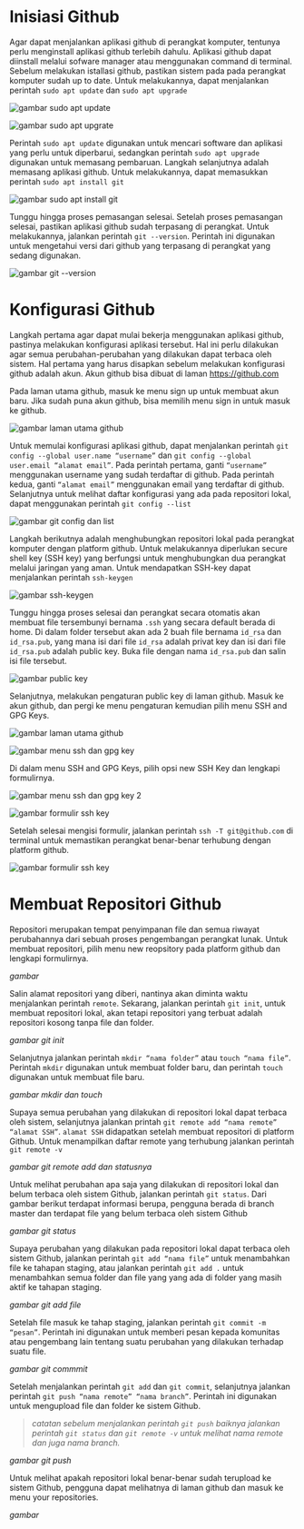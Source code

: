 # Inisiasi Github

Agar dapat menjalankan aplikasi github di perangkat komputer, tentunya perlu menginstall aplikasi github terlebih dahulu. Aplikasi github dapat diinstall melalui sofware manager atau menggunakan command di terminal. Sebelum melakukan istallasi github, pastikan sistem pada pada perangkat komputer sudah up to date. Untuk melakukannya, dapat menjalankan perintah `sudo apt update` dan `sudo apt upgrade`

![gambar sudo apt update](https://github.com/Dyno12323/devops-batch-19/blob/master/devops-batch-19/stage-1/day-3/images/01-sudo-apt-update.png)


![gambar sudo apt upgrate](https://github.com/Dyno12323/devops-batch-19/blob/master/devops-batch-19/stage-1/day-3/images/02-sudo-apt-upgrade.png)

Perintah `sudo apt update` digunakan untuk mencari software dan aplikasi yang perlu untuk diperbarui, sedangkan perintah `sudo apt upgrade` digunakan untuk memasang pembaruan.  Langkah selanjutnya adalah memasang aplikasi github. Untuk melakukannya, dapat memasukkan perintah `sudo apt install git`

![gambar sudo apt install git](https://github.com/Dyno12323/devops-batch-19/blob/master/devops-batch-19/stage-1/day-3/images/03-sudo-apt-install-git.png)


Tunggu hingga proses pemasangan selesai. Setelah proses pemasangan selesai, pastikan aplikasi github sudah terpasang di perangkat. Untuk melakukannya, jalankan perintah `git --version`. Perintah ini digunakan untuk mengetahui versi dari github yang terpasang di perangkat yang sedang digunakan.

![gambar git --version](https://github.com/Dyno12323/devops-batch-19/blob/master/devops-batch-19/stage-1/day-3/images/04-git-version.png)

# Konfigurasi Github

Langkah pertama agar dapat mulai bekerja menggunakan aplikasi github, pastinya melakukan konfigurasi aplikasi tersebut. Hal ini perlu dilakukan agar semua perubahan-perubahan yang dilakukan dapat terbaca oleh sistem. Hal pertama yang harus disapkan sebelum melakukan konfigurasi github adalah akun. Akun github bisa dibuat di laman https://github.com

Pada laman utama github, masuk ke menu sign up untuk membuat akun baru. Jika sudah puna akun github, bisa memilih menu sign in untuk masuk ke github.

![gambar laman utama github](https://github.com/Dyno12323/devops-batch-19/blob/master/devops-batch-19/stage-1/day-3/images/05-laman-utama-github.png)

Untuk memulai konfigurasi aplikasi github, dapat menjalankan perintah `git config --global user.name “username”` dan `git config --global user.email “alamat email”`. Pada perintah pertama, ganti `“username”` menggunakan username yang sudah terdaftar di github. Pada perintah kedua, ganti `“alamat email”` menggunakan email yang terdaftar di github. Selanjutnya untuk melihat daftar konfigurasi yang ada pada repositori lokal, dapat menggunakan perintah `git config --list`

![gambar git config dan list](https://github.com/Dyno12323/devops-batch-19/blob/master/devops-batch-19/stage-1/day-3/images/06-git-config-dan-list.png)

Langkah berikutnya adalah menghubungkan repositori lokal pada perangkat komputer dengan platform github. Untuk melakukannya diperlukan secure shell key (SSH key) yang berfungsi untuk menghubungkan dua perangkat melalui jaringan yang aman. Untuk mendapatkan SSH-key dapat menjalankan perintah `ssh-keygen`

![gambar ssh-keygen](https://github.com/Dyno12323/devops-batch-19/blob/master/devops-batch-19/stage-1/day-3/images/07-ssh-keygen.png)

Tunggu hingga proses selesai dan perangkat secara otomatis akan membuat file tersembunyi bernama `.ssh` yang secara default berada di home. Di dalam folder tersebut akan ada 2 buah file bernama `id_rsa` dan `id_rsa.pub`, yang mana isi dari file `id_rsa` adalah privat key dan isi dari file `id_rsa.pub` adalah public key. Buka file dengan nama `id_rsa.pub` dan salin isi file tersebut.

![gambar public key](https://github.com/Dyno12323/devops-batch-19/blob/master/devops-batch-19/stage-1/day-3/images/08-public-key.png)

Selanjutnya, melakukan pengaturan public key di laman github. Masuk ke akun github, dan pergi ke menu pengaturan kemudian pilih menu SSH and GPG Keys.

![gambar laman utama github](https://github.com/Dyno12323/devops-batch-19/blob/master/devops-batch-19/stage-1/day-3/images/09.1-home-github.png)

![gambar menu ssh dan gpg key](https://github.com/Dyno12323/devops-batch-19/blob/master/devops-batch-19/stage-1/day-3/images/09.2-menu-ssh-dan-gpg-key.png)

Di dalam menu SSH and GPG Keys, pilih opsi new SSH Key dan lengkapi formulirnya.

![gambar menu ssh dan gpg key 2](https://github.com/Dyno12323/devops-batch-19/blob/master/devops-batch-19/stage-1/day-3/images/10.1-menu-ssh-gpg-key.png)

![gambar formulir ssh key](https://github.com/Dyno12323/devops-batch-19/blob/master/devops-batch-19/stage-1/day-3/images/10.2-formulir-ssh-key.png)

Setelah selesai mengisi formulir, jalankan perintah `ssh -T git@github.com` di terminal untuk memastikan perangkat benar-benar terhubung dengan platform github.

![gambar formulir ssh key](https://github.com/Dyno12323/devops-batch-19/blob/master/devops-batch-19/stage-1/day-3/images/11-cek-koneksi-ssh.png)

# Membuat Repositori Github

Repositori merupakan tempat penyimpanan file dan semua riwayat perubahannya dari sebuah proses pengembangan perangkat lunak. Untuk membuat repositori, pilih menu new reopsitory pada platform github dan lengkapi formulirnya.

*gambar*

Salin alamat repositori yang diberi, nantinya akan diminta waktu menjalankan perintah `remote`. Sekarang, jalankan perintah `git init`, untuk membuat repositori lokal, akan tetapi repositori yang terbuat adalah repositori kosong tanpa file dan folder.

*gambar git init*

Selanjutnya jalankan perintah `mkdir “nama folder”`  atau `touch “nama file”`. Perintah `mkdir` digunakan untuk membuat folder baru, dan perintah `touch` digunakan untuk membuat file baru.

*gambar mkdir dan touch*

Supaya semua perubahan yang dilakukan di repositori lokal dapat terbaca oleh sistem, selanjutnya jalankan printah `git remote add “nama remote” “alamat SSH”`. `alamat SSH` didapatkan setelah membuat repositori di platform Github. Untuk menampilkan daftar remote yang terhubung jalankan perintah `git remote -v`

*gambar git remote add dan statusnya*

Untuk melihat perubahan apa saja yang dilakukan di repositori lokal dan belum terbaca oleh sistem Github, jalankan perintah `git status`. Dari gambar berikut terdapat informasi berupa, pengguna berada di branch master dan terdapat file yang belum terbaca oleh sistem Github

*gambar git status*

Supaya perubahan yang dilakukan pada repositori lokal dapat terbaca oleh sistem Github, jalankan perintah `git add “nama file”` untuk menambahkan file ke tahapan staging, atau jalankan perintah `git add .` untuk menambahkan semua folder dan file yang yang ada di folder yang masih aktif ke tahapan staging.

*gambar git add file*

Setelah file masuk ke tahap staging, jalankan perintah `git commit -m “pesan”`. Perintah ini digunakan untuk memberi pesan kepada komunitas atau pengembang lain tentang suatu perubahan yang dilakukan terhadap suatu file.

*gambar git commmit*

Setelah menjalankan perintah `git add` dan `git commit`, selanjutnya jalankan perintah `git push “nama remote” “nama branch”`. Perintah ini digunakan untuk mengupload file dan folder ke sistem Github.
> *catatan sebelum menjalankan perintah `git push` baiknya jalankan perintah `git status` dan `git remote -v` untuk melihat nama remote dan juga nama branch.*

*gambar git push*

Untuk melihat apakah repositori lokal benar-benar sudah terupload ke sistem Github, pengguna dapat melihatnya di laman github dan masuk ke menu your repositories.

*gambar*
